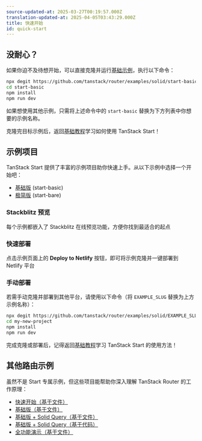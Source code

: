 ```yaml
---
source-updated-at: 2025-03-27T00:19:57.000Z
translation-updated-at: 2025-04-05T03:43:29.000Z
title: 快速开始
id: quick-start
---
```


## 没耐心？

如果你迫不及待想开始，可以直接克隆并运行[基础示例](../examples/start-basic)，执行以下命令：

```bash
npx degit https://github.com/tanstack/router/examples/solid/start-basic start-basic
cd start-basic
npm install
npm run dev
```

如果想使用其他示例，只需将上述命令中的 `start-basic` 替换为下方列表中你想要的示例名称。

克隆完目标示例后，返回[基础教程](../learn-the-basics)学习如何使用 TanStack Start！

## 示例项目

TanStack Start 提供了丰富的示例项目助你快速上手。从以下示例中选择一个开始吧：

- [基础版](../examples/start-basic) (start-basic)
- [极简版](../examples/start-bare) (start-bare)

### Stackblitz 预览

每个示例都嵌入了 Stackblitz 在线预览功能，方便你找到最适合的起点

### 快速部署

点击示例页面上的 **Deploy to Netlify** 按钮，即可将示例克隆并一键部署到 Netlify 平台

### 手动部署

若需手动克隆并部署到其他平台，请使用以下命令（将 `EXAMPLE_SLUG` 替换为上方示例名称）：

```bash
npx degit https://github.com/tanstack/router/examples/solid/EXAMPLE_SLUG my-new-project
cd my-new-project
npm install
npm run dev
```

完成克隆或部署后，记得返回[基础教程](../learn-the-basics)学习 TanStack Start 的使用方法！

## 其他路由示例

虽然不是 Start 专属示例，但这些项目能帮助你深入理解 TanStack Router 的工作原理：

- [快速开始（基于文件）](/router/latest/docs/framework/solid/examples/quickstart-file-based)
- [基础版（基于文件）](/router/latest/docs/framework/solid/examples/basic-file-based)
- [基础版 + Solid Query（基于文件）](/router/latest/docs/framework/solid/examples/basic-solid-query-file-based)
- [基础版 + Solid Query（基于代码）](/router/latest/docs/framework/solid/examples/basic-solid-query)
- [全功能演示（基于文件）](/router/latest/docs/framework/solid/examples/kitchen-sink-file-based)
